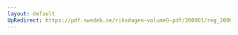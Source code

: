 ```yaml
---
layout: default
UpRedirect: https://pdf.swedeb.se/riksdagen-volumeG-pdf/200001/reg_200001/reg_200001_0229.pdf
---
```

